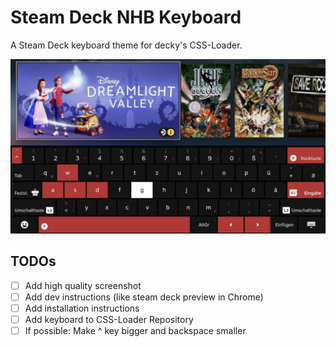 # Steam Deck NHB Keyboard

A Steam Deck keyboard theme for decky's CSS-Loader.

![Screenshot of keyboard theme](https://raw.githubusercontent.com/NickHatBoecker/Steamdeck-NHB-Keyboard/master/screenshot.jpg)

## TODOs

- [ ] Add high quality screenshot
- [ ] Add dev instructions (like steam deck preview in Chrome)
- [ ] Add installation instructions
- [ ] Add keyboard to CSS-Loader Repository
- [ ] If possible: Make ^ key bigger and backspace smaller
